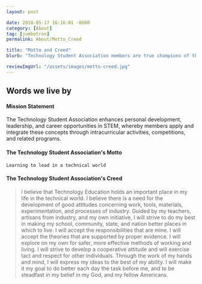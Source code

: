 ```yaml
---
layout: post

date: 2018-05-17 16:16:01 -0600
category: [About]
tag: [jumbotron]
permalink: About/Motto_Creed

title: "Motto and Creed"
blurb: "Technology Student Association members are true champions of their motto and creed."

reviewImgUrl: "/assets/images/motto-creed.jpg"
---
```


## Words we live by




#### Mission Statement

The Technology Student Association enhances personal development, leadership, and career opportunities in STEM, whereby members apply and integrate these concepts through intracurricular activities, competitions, and related programs.


#### The Technology Student Association's Motto


`Learning to lead in a technical world`


#### The Technology Student Association's Creed

> I believe that Technology Education holds an important place in my life in the technical world. I believe there is a need for the development of good attitudes concerning work, tools, materials, experimentation, and processes of industry. Guided by my teachers, artisans from industry, and my own initiative, I will strive to do my best in making my school, community, state, and nation better places in which to live. I will accept the responsibilities that are mine. I will accept the theories that are supported by proper evidence. I will explore on my own for safer, more effective methods of working and living. I will strive to develop a cooperative attitude and will exercise tact and respect for other individuals. Through the work of my hands and mind, I will express my ideas to the best of my ability. I will make it my goal to do better each day the task before me, and to be steadfast in my belief in my God, and my fellow Americans.
